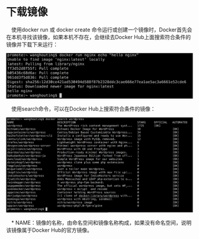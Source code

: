 <h1>下载镜像</h1>

<p>&emsp;使用docker run 或 docker create 命令运行或创建一个镜像时，Docker首先会在本机寻找该镜像，如果本机不存在，会继续去Docker Hub上面搜索符合条件的镜像并下载下来运行：</p>

<img src="./assets/25.png" />

<p>&emsp;使用search命令，可以在Docker Hub上搜索符合条件的镜像：</p>

<img src="./assets/26.png" />
<p>&emsp;* NAME：镜像的名称，由命名空间和镜像名称构成，如果没有命名空间，说明该镜像属于Docker Hub的官方镜像。</p>




